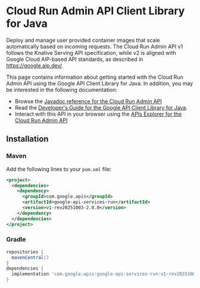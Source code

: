 # Cloud Run Admin API Client Library for Java

Deploy and manage user provided container images that scale automatically based on incoming requests. The Cloud Run Admin API v1 follows the Knative Serving API specification, while v2 is aligned with Google Cloud AIP-based API standards, as described in https://google.aip.dev/.

This page contains information about getting started with the Cloud Run Admin API
using the Google API Client Library for Java. In addition, you may be interested
in the following documentation:

* Browse the [Javadoc reference for the Cloud Run Admin API][javadoc]
* Read the [Developer's Guide for the Google API Client Library for Java][google-api-client].
* Interact with this API in your browser using the [APIs Explorer for the Cloud Run Admin API][api-explorer]

## Installation

### Maven

Add the following lines to your `pom.xml` file:

```xml
<project>
  <dependencies>
    <dependency>
      <groupId>com.google.apis</groupId>
      <artifactId>google-api-services-run</artifactId>
      <version>v1-rev20251003-2.0.0</version>
    </dependency>
  </dependencies>
</project>
```

### Gradle

```gradle
repositories {
  mavenCentral()
}
dependencies {
  implementation 'com.google.apis:google-api-services-run:v1-rev20251003-2.0.0'
}
```

[javadoc]: https://googleapis.dev/java/google-api-services-run/latest/index.html
[google-api-client]: https://github.com/googleapis/google-api-java-client/
[api-explorer]: https://developers.google.com/apis-explorer/#p/run/v1/
